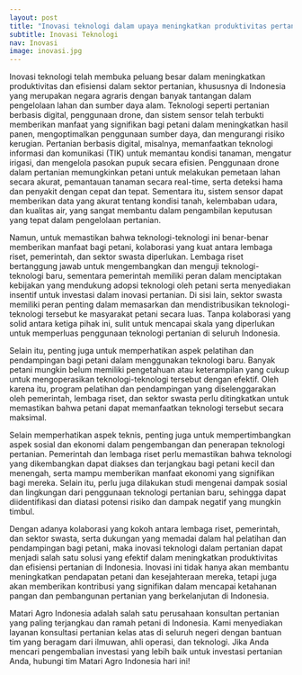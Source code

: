 ```yaml
---
layout: post
title: "Inovasi teknologi dalam upaya meningkatkan produktivitas pertanian"
subtitle: Inovasi Teknologi
nav: Inovasi
image: inovasi.jpg
--- 
```


Inovasi teknologi telah membuka peluang besar dalam meningkatkan produktivitas dan efisiensi dalam sektor pertanian, khususnya di Indonesia yang merupakan negara agraris dengan banyak tantangan dalam pengelolaan lahan dan sumber daya alam. Teknologi seperti pertanian berbasis digital, penggunaan drone, dan sistem sensor telah terbukti memberikan manfaat yang signifikan bagi petani dalam meningkatkan hasil panen, mengoptimalkan penggunaan sumber daya, dan mengurangi risiko kerugian. Pertanian berbasis digital, misalnya, memanfaatkan teknologi informasi dan komunikasi (TIK) untuk memantau kondisi tanaman, mengatur irigasi, dan mengelola pasokan pupuk secara efisien. Penggunaan drone dalam pertanian memungkinkan petani untuk melakukan pemetaan lahan secara akurat, pemantauan tanaman secara real-time, serta deteksi hama dan penyakit dengan cepat dan tepat. Sementara itu, sistem sensor dapat memberikan data yang akurat tentang kondisi tanah, kelembaban udara, dan kualitas air, yang sangat membantu dalam pengambilan keputusan yang tepat dalam pengelolaan pertanian.

Namun, untuk memastikan bahwa teknologi-teknologi ini benar-benar memberikan manfaat bagi petani, kolaborasi yang kuat antara lembaga riset, pemerintah, dan sektor swasta diperlukan. Lembaga riset bertanggung jawab untuk mengembangkan dan menguji teknologi-teknologi baru, sementara pemerintah memiliki peran dalam menciptakan kebijakan yang mendukung adopsi teknologi oleh petani serta menyediakan insentif untuk investasi dalam inovasi pertanian. Di sisi lain, sektor swasta memiliki peran penting dalam memasarkan dan mendistribusikan teknologi-teknologi tersebut ke masyarakat petani secara luas. Tanpa kolaborasi yang solid antara ketiga pihak ini, sulit untuk mencapai skala yang diperlukan untuk memperluas penggunaan teknologi pertanian di seluruh Indonesia.

Selain itu, penting juga untuk memperhatikan aspek pelatihan dan pendampingan bagi petani dalam menggunakan teknologi baru. Banyak petani mungkin belum memiliki pengetahuan atau keterampilan yang cukup untuk mengoperasikan teknologi-teknologi tersebut dengan efektif. Oleh karena itu, program pelatihan dan pendampingan yang diselenggarakan oleh pemerintah, lembaga riset, dan sektor swasta perlu ditingkatkan untuk memastikan bahwa petani dapat memanfaatkan teknologi tersebut secara maksimal.

Selain memperhatikan aspek teknis, penting juga untuk mempertimbangkan aspek sosial dan ekonomi dalam pengembangan dan penerapan teknologi pertanian. Pemerintah dan lembaga riset perlu memastikan bahwa teknologi yang dikembangkan dapat diakses dan terjangkau bagi petani kecil dan menengah, serta mampu memberikan manfaat ekonomi yang signifikan bagi mereka. Selain itu, perlu juga dilakukan studi mengenai dampak sosial dan lingkungan dari penggunaan teknologi pertanian baru, sehingga dapat diidentifikasi dan diatasi potensi risiko dan dampak negatif yang mungkin timbul.

Dengan adanya kolaborasi yang kokoh antara lembaga riset, pemerintah, dan sektor swasta, serta dukungan yang memadai dalam hal pelatihan dan pendampingan bagi petani, maka inovasi teknologi dalam pertanian dapat menjadi salah satu solusi yang efektif dalam meningkatkan produktivitas dan efisiensi pertanian di Indonesia. Inovasi ini tidak hanya akan membantu meningkatkan pendapatan petani dan kesejahteraan mereka, tetapi juga akan memberikan kontribusi yang signifikan dalam mencapai ketahanan pangan dan pembangunan pertanian yang berkelanjutan di Indonesia.

Matari Agro Indonesia adalah salah satu perusahaan konsultan pertanian yang paling terjangkau dan ramah petani di Indonesia. Kami menyediakan layanan konsultasi pertanian kelas atas di seluruh negeri dengan bantuan tim yang beragam dari ilmuwan, ahli operasi, dan teknologi. Jika Anda mencari pengembalian investasi yang lebih baik untuk investasi pertanian Anda, hubungi tim Matari Agro Indonesia hari ini!
